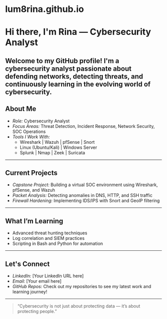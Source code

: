 # lum8rina.github.io
# Hi there, I'm Rina — Cybersecurity Analyst  
Welcome to my GitHub profile! I'm a cybersecurity analyst passionate about defending networks, detecting threats, and continuously learning in the evolving world of cybersecurity.
---
## About Me
- *Role:* Cybersecurity Analyst  
- *Focus Areas:* Threat Detection, Incident Response, Network Security, SOC Operations  
- *Tools I Work With:*  
  - Wireshark | Wazuh | pfSense | Snort  
  - Linux (Ubuntu/Kali) | Windows Server  
  - Splunk | Nmap | Zeek | Suricata  
---
## Current Projects
- *Capstone Project:* Building a virtual SOC environment using Wireshark, pfSense, and Wazuh  
- *Packet Analysis:* Detecting anomalies in DNS, HTTP, and SSH traffic  
- *Firewall Hardening:* Implementing IDS/IPS with Snort and GeoIP filtering  
---
## What I’m Learning
- Advanced threat hunting techniques  
- Log correlation and SIEM practices  
- Scripting in Bash and Python for automation  
---
## Let's Connect
- *LinkedIn:* [Your LinkedIn URL here]  
- *Email:* [Your email here]  
- *GitHub Repos:* Check out my repositories to see my latest work and learning journey!
---
> “Cybersecurity is not just about protecting data — it’s about protecting people.”
